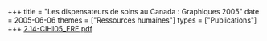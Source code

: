 +++
title = "Les dispensateurs de soins au Canada : Graphiques 2005"
date = 2005-06-06
themes = ["Ressources humaines"]
types = ["Publications"]
+++
[2.14-CIHI05\_FRE.pdf](/files/2.14-CIHI05_FRE.pdf)
